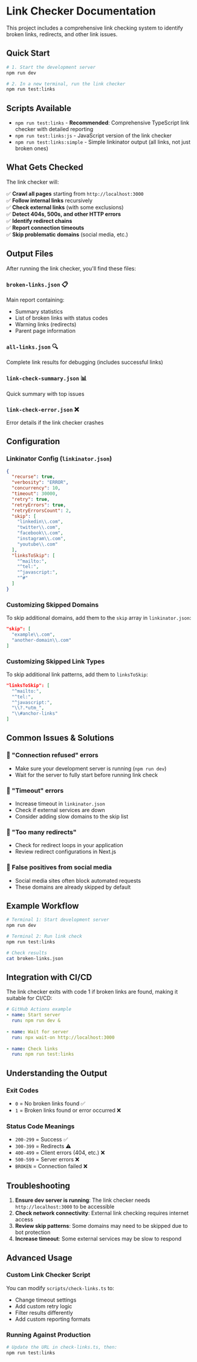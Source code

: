 # Link Checker Documentation

This project includes a comprehensive link checking system to identify broken links, redirects, and other link issues.

## Quick Start

```bash
# 1. Start the development server
npm run dev

# 2. In a new terminal, run the link checker
npm run test:links
```

## Scripts Available

- `npm run test:links` - **Recommended**: Comprehensive TypeScript link checker with detailed reporting
- `npm run test:links:js` - JavaScript version of the link checker
- `npm run test:links:simple` - Simple linkinator output (all links, not just broken ones)

## What Gets Checked

The link checker will:

✅ **Crawl all pages** starting from `http://localhost:3000`  
✅ **Follow internal links** recursively  
✅ **Check external links** (with some exclusions)  
✅ **Detect 404s, 500s, and other HTTP errors**  
✅ **Identify redirect chains**  
✅ **Report connection timeouts**  
✅ **Skip problematic domains** (social media, etc.)  

## Output Files

After running the link checker, you'll find these files:

### `broken-links.json` 📋
Main report containing:
- Summary statistics
- List of broken links with status codes
- Warning links (redirects)
- Parent page information

### `all-links.json` 🔍
Complete link results for debugging (includes successful links)

### `link-check-summary.json` 📊
Quick summary with top issues

### `link-check-error.json` ❌
Error details if the link checker crashes

## Configuration

### Linkinator Config (`linkinator.json`)

```json
{
  "recurse": true,
  "verbosity": "ERROR",
  "concurrency": 10,
  "timeout": 30000,
  "retry": true,
  "retryErrors": true,
  "retryErrorsCount": 2,
  "skip": [
    "linkedin\\.com",
    "twitter\\.com",
    "facebook\\.com",
    "instagram\\.com",
    "youtube\\.com"
  ],
  "linksToSkip": [
    "^mailto:",
    "^tel:",
    "^javascript:",
    "^#"
  ]
}
```

### Customizing Skipped Domains

To skip additional domains, add them to the `skip` array in `linkinator.json`:

```json
"skip": [
  "example\\.com",
  "another-domain\\.com"
]
```

### Customizing Skipped Link Types

To skip additional link patterns, add them to `linksToSkip`:

```json
"linksToSkip": [
  "^mailto:",
  "^tel:",
  "^javascript:",
  "\\?.*utm_",
  "\\#anchor-links"
]
```

## Common Issues & Solutions

### 🚨 "Connection refused" errors
- Make sure your development server is running (`npm run dev`)
- Wait for the server to fully start before running link check

### 🚨 "Timeout" errors
- Increase timeout in `linkinator.json`
- Check if external services are down
- Consider adding slow domains to the skip list

### 🚨 "Too many redirects"
- Check for redirect loops in your application
- Review redirect configurations in Next.js

### 🚨 False positives from social media
- Social media sites often block automated requests
- These domains are already skipped by default

## Example Workflow

```bash
# Terminal 1: Start development server
npm run dev

# Terminal 2: Run link check
npm run test:links

# Check results
cat broken-links.json
```

## Integration with CI/CD

The link checker exits with code 1 if broken links are found, making it suitable for CI/CD:

```yaml
# GitHub Actions example
- name: Start server
  run: npm run dev &
  
- name: Wait for server
  run: npx wait-on http://localhost:3000
  
- name: Check links
  run: npm run test:links
```

## Understanding the Output

### Exit Codes
- `0` = No broken links found ✅
- `1` = Broken links found or error occurred ❌

### Status Code Meanings
- `200-299` = Success ✅
- `300-399` = Redirects ⚠️
- `400-499` = Client errors (404, etc.) ❌
- `500-599` = Server errors ❌
- `BROKEN` = Connection failed ❌

## Troubleshooting

1. **Ensure dev server is running**: The link checker needs `http://localhost:3000` to be accessible
2. **Check network connectivity**: External link checking requires internet access
3. **Review skip patterns**: Some domains may need to be skipped due to bot protection
4. **Increase timeout**: Some external services may be slow to respond

## Advanced Usage

### Custom Link Checker Script

You can modify `scripts/check-links.ts` to:
- Change timeout settings
- Add custom retry logic
- Filter results differently
- Add custom reporting formats

### Running Against Production

```bash
# Update the URL in check-links.ts, then:
npm run test:links
```
